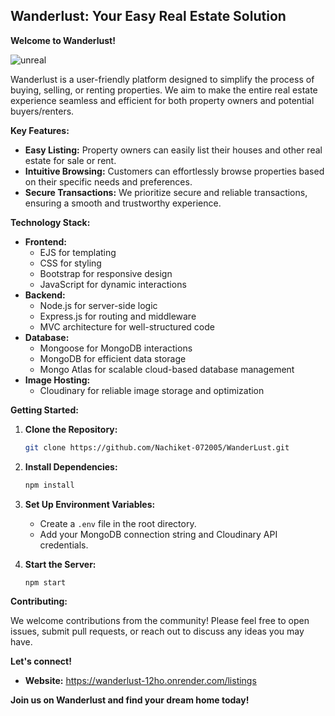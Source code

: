 ## Wanderlust: Your Easy Real Estate Solution

**Welcome to Wanderlust!**

![unreal](file:///C:/Users/praja/OneDrive/Pictures/Screenshots/Screenshot%202024-12-09%20182955.png)

Wanderlust is a user-friendly platform designed to simplify the process of buying, selling, or renting properties. We aim to make the entire real estate experience seamless and efficient for both property owners and potential buyers/renters.

**Key Features:**

- **Easy Listing:** Property owners can easily list their houses and other real estate for sale or rent.
- **Intuitive Browsing:** Customers can effortlessly browse properties based on their specific needs and preferences.
- **Secure Transactions:** We prioritize secure and reliable transactions, ensuring a smooth and trustworthy experience.

**Technology Stack:**

- **Frontend:**
  - EJS for templating
  - CSS for styling
  - Bootstrap for responsive design
  - JavaScript for dynamic interactions
- **Backend:**
  - Node.js for server-side logic
  - Express.js for routing and middleware
  - MVC architecture for well-structured code
- **Database:**
  - Mongoose for MongoDB interactions
  - MongoDB for efficient data storage
  - Mongo Atlas for scalable cloud-based database management
- **Image Hosting:**
  - Cloudinary for reliable image storage and optimization

**Getting Started:**

1. **Clone the Repository:**

   ```bash
   git clone https://github.com/Nachiket-072005/WanderLust.git
   ```

2. **Install Dependencies:**

   ```bash
   npm install
   ```

3. **Set Up Environment Variables:**
   - Create a `.env` file in the root directory.
   - Add your MongoDB connection string and Cloudinary API credentials.
4. **Start the Server:**

   ```bash
   npm start
   ```

**Contributing:**

We welcome contributions from the community! Please feel free to open issues, submit pull requests, or reach out to discuss any ideas you may have.

**Let's connect!**

- **Website:** https://wanderlust-12ho.onrender.com/listings

**Join us on Wanderlust and find your dream home today!**
